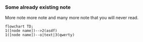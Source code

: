 ### Some already existing note
More note more note and many more note that you will never read. 
```mermaid
flowchart TD;
1([node name])-->2(asdf)
1([node name])--o|text|3(qwerty)
```

